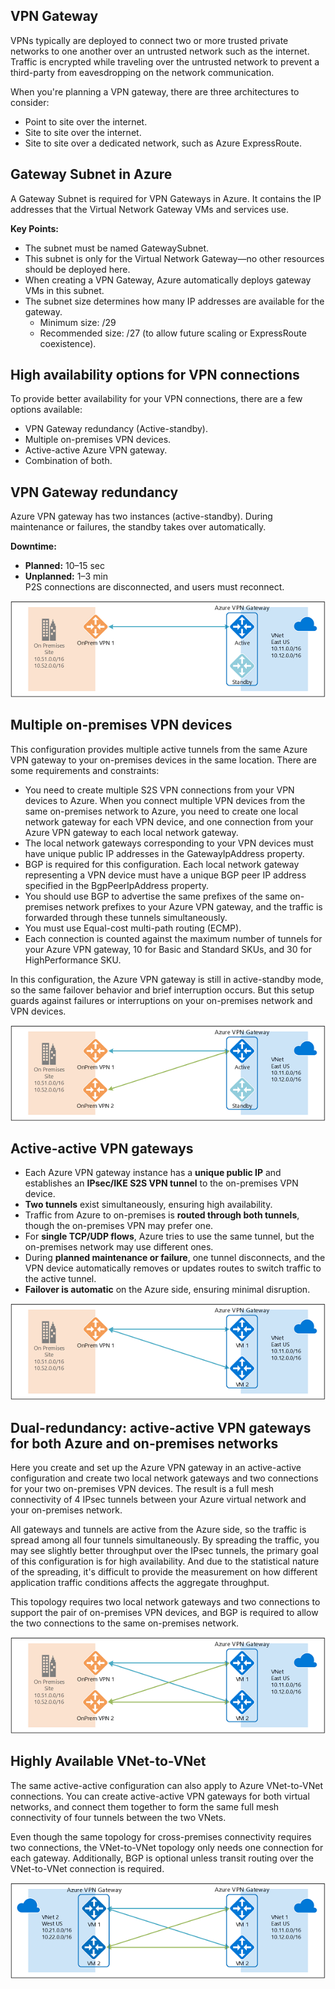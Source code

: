 ## VPN Gateway

VPNs typically are deployed to connect two or more trusted private networks to one another over an untrusted network such as the internet. Traffic is encrypted while traveling over the untrusted network to prevent a third-party from eavesdropping on the network communication.

When you're planning a VPN gateway, there are three architectures to consider:

- Point to site over the internet.
- Site to site over the internet.
- Site to site over a dedicated network, such as Azure ExpressRoute.

## Gateway Subnet in Azure

A Gateway Subnet is required for VPN Gateways in Azure. It contains the IP addresses that the Virtual Network Gateway VMs and services use.

**Key Points:**

- The subnet must be named GatewaySubnet.
- This subnet is only for the Virtual Network Gateway—no other resources should be deployed here.
- When creating a VPN Gateway, Azure automatically deploys gateway VMs in this subnet.
- The subnet size determines how many IP addresses are available for the gateway.
  - Minimum size: /29
  - Recommended size: /27 (to allow future scaling or ExpressRoute coexistence).

## High availability options for VPN connections

To provide better availability for your VPN connections, there are a few options available:

- VPN Gateway redundancy (Active-standby).
- Multiple on-premises VPN devices.
- Active-active Azure VPN gateway.
- Combination of both.

## VPN Gateway redundancy

Azure VPN gateway has two instances (active-standby). During maintenance or failures, the standby takes over automatically.

**Downtime:**

- **Planned:** 10–15 sec
- **Unplanned:** 1–3 min  
  P2S connections are disconnected, and users must reconnect.

![Image Missing](./Images/vpn-active-standby-587ca913.png)

## Multiple on-premises VPN devices

This configuration provides multiple active tunnels from the same Azure VPN gateway to your on-premises devices in the same location. There are some requirements and constraints:

- You need to create multiple S2S VPN connections from your VPN devices to Azure. When you connect multiple VPN devices from the same on-premises network to Azure, you need to create one local network gateway for each VPN device, and one connection from your Azure VPN gateway to each local network gateway.
- The local network gateways corresponding to your VPN devices must have unique public IP addresses in the GatewayIpAddress property.
- BGP is required for this configuration. Each local network gateway representing a VPN device must have a unique BGP peer IP address specified in the BgpPeerIpAddress property.
- You should use BGP to advertise the same prefixes of the same on-premises network prefixes to your Azure VPN gateway, and the traffic is forwarded through these tunnels simultaneously.
- You must use Equal-cost multi-path routing (ECMP).
- Each connection is counted against the maximum number of tunnels for your Azure VPN gateway, 10 for Basic and Standard SKUs, and 30 for HighPerformance SKU.

In this configuration, the Azure VPN gateway is still in active-standby mode, so the same failover behavior and brief interruption occurs. But this setup guards against failures or interruptions on your on-premises network and VPN devices.

![Image Missing](./Images/vpn-multiple-onprem-vpns-61d52189.png)

## Active-active VPN gateways

- Each Azure VPN gateway instance has a **unique public IP** and establishes an **IPsec/IKE S2S VPN tunnel** to the on-premises VPN device.
- **Two tunnels** exist simultaneously, ensuring high availability.
- Traffic from Azure to on-premises is **routed through both tunnels**, though the on-premises VPN may prefer one.
- For **single TCP/UDP flows**, Azure tries to use the same tunnel, but the on-premises network may use different ones.
- During **planned maintenance or failure**, one tunnel disconnects, and the VPN device automatically removes or updates routes to switch traffic to the active tunnel.
- **Failover is automatic** on the Azure side, ensuring minimal disruption.

![Image Missing](./Images/vpn-active-active-89241ba7.png)

## Dual-redundancy: active-active VPN gateways for both Azure and on-premises networks

Here you create and set up the Azure VPN gateway in an active-active configuration and create two local network gateways and two connections for your two on-premises VPN devices. The result is a full mesh connectivity of 4 IPsec tunnels between your Azure virtual network and your on-premises network.

All gateways and tunnels are active from the Azure side, so the traffic is spread among all four tunnels simultaneously. By spreading the traffic, you may see slightly better throughput over the IPsec tunnels, the primary goal of this configuration is for high availability. And due to the statistical nature of the spreading, it's difficult to provide the measurement on how different application traffic conditions affects the aggregate throughput.

This topology requires two local network gateways and two connections to support the pair of on-premises VPN devices, and BGP is required to allow the two connections to the same on-premises network.

![Image Missing](./Images/vpn-dual-redundancy-567620af.png)

## Highly Available VNet-to-VNet

The same active-active configuration can also apply to Azure VNet-to-VNet connections. You can create active-active VPN gateways for both virtual networks, and connect them together to form the same full mesh connectivity of four tunnels between the two VNets.

Even though the same topology for cross-premises connectivity requires two connections, the VNet-to-VNet topology only needs one connection for each gateway. Additionally, BGP is optional unless transit routing over the VNet-to-VNet connection is required.

![Image Missing](./Images/vpn-vnet-vnet-92bddb64.png)
